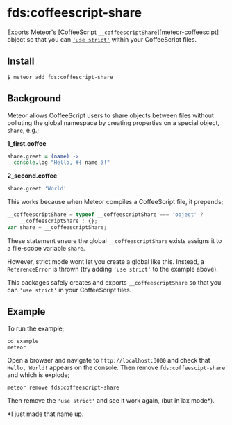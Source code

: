 fds:coffeescript-share
======================

Exports Meteor's [CoffeeScript `__coffeescriptShare`][meteor-coffeescipt]
object so that you can [`'use strict'`][strict-mode] within your CoffeeScript
files.


Install
-------

```ShellSession
$ meteor add fds:coffescript-share
```


Background
----------

Meteor allows CoffeeScript users to share objects between files without
polluting the global namespace by creating properties on a special object,
`share`, e.g.;

__1_first.coffee__
```CoffeeScript
share.greet = (name) ->
  console.log "Hello, #{ name }!"
```

__2_second.coffee__
```CoffeeScript
share.greet 'World'
```

This works because when Meteor compiles a CoffeeScript file, it prepends;

```JavaScript
__coffeescriptShare = typeof __coffeescriptShare === 'object' ?
    __coffeescriptShare : {};
var share = __coffeescriptShare;
```

These statement ensure the global `__coffeescriptShare` exists assigns it to
a file-scope variable `share`.

However, strict mode wont let you create a global like this. Instead, a
`ReferenceError` is thrown (try adding `'use strict'` to the example above).

This packages safely creates and exports `__coffeescriptShare` so that you can
`'use strict'` in your CoffeeScript files.


Example
-------

To run the example;

```ShellSession
cd example
meteor
```

Open a browser and navigate to `http://localhost:3000` and check that
`Hello, World!` appears on the console. Then remove `fds:coffeescipt-share` and
which is explode;

```ShellSession
meteor remove fds:coffeescript-share
```

Then remove the `'use strict'` and see it work again, (but in lax mode*).

*I just made that name up.


[meteor-coffeescript]: https://docs.meteor.com/#/full/coffeescript "Meteor's coffeescript package documentation"
[strict-mode]: https://developer.mozilla.org/en-US/docs/Web/JavaScript/Reference/Strict_mode "MDN's strict mode documentation"

